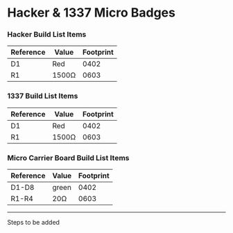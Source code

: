 # Hacker & 1337 Micro Badges

### Hacker Build List Items
| Reference | Value | Footprint |
| --- | --- | --- |
| D1 | Red | 0402 |
| R1 | 1500Ω | 0603 |

### 1337 Build List Items
| Reference | Value | Footprint |
| --- | --- | --- |
| D1 | Red | 0402 |
| R1 | 1500Ω | 0603 |

### Micro Carrier Board Build List Items
| Reference | Value | Footprint |
| --- | --- | --- |
| D1-D8 | green | 0402 |
| R1-R4 | 20Ω | 0603 |

-----

Steps to be added

